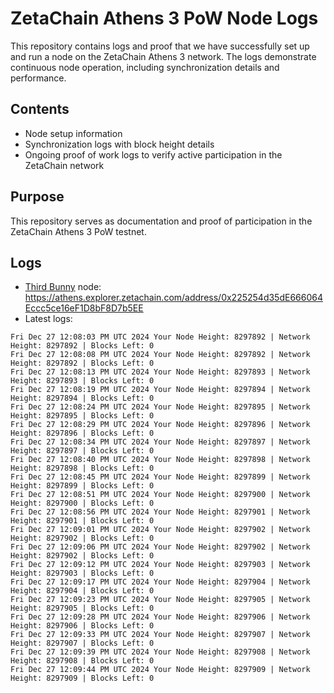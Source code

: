 # ZetaChain Athens 3 PoW Node Logs
This repository contains logs and proof that we have successfully set up and run a node on the ZetaChain Athens 3 network. The logs demonstrate continuous node operation, including synchronization details and performance.

## Contents
- Node setup information
- Synchronization logs with block height details
- Ongoing proof of work logs to verify active participation in the ZetaChain network

## Purpose
This repository serves as documentation and proof of participation in the ZetaChain Athens 3 PoW testnet.

## Logs

- [Third Bunny](https://thirdbunny.xyz/) node: https://athens.explorer.zetachain.com/address/0x225254d35dE666064Eccc5ce16eF1D8bF8D7b5EE
- Latest logs:
```
Fri Dec 27 12:08:03 PM UTC 2024 Your Node Height: 8297892 | Network Height: 8297892 | Blocks Left: 0
Fri Dec 27 12:08:08 PM UTC 2024 Your Node Height: 8297892 | Network Height: 8297892 | Blocks Left: 0
Fri Dec 27 12:08:13 PM UTC 2024 Your Node Height: 8297893 | Network Height: 8297893 | Blocks Left: 0
Fri Dec 27 12:08:19 PM UTC 2024 Your Node Height: 8297894 | Network Height: 8297894 | Blocks Left: 0
Fri Dec 27 12:08:24 PM UTC 2024 Your Node Height: 8297895 | Network Height: 8297895 | Blocks Left: 0
Fri Dec 27 12:08:29 PM UTC 2024 Your Node Height: 8297896 | Network Height: 8297896 | Blocks Left: 0
Fri Dec 27 12:08:34 PM UTC 2024 Your Node Height: 8297897 | Network Height: 8297897 | Blocks Left: 0
Fri Dec 27 12:08:40 PM UTC 2024 Your Node Height: 8297898 | Network Height: 8297898 | Blocks Left: 0
Fri Dec 27 12:08:45 PM UTC 2024 Your Node Height: 8297899 | Network Height: 8297899 | Blocks Left: 0
Fri Dec 27 12:08:51 PM UTC 2024 Your Node Height: 8297900 | Network Height: 8297900 | Blocks Left: 0
Fri Dec 27 12:08:56 PM UTC 2024 Your Node Height: 8297901 | Network Height: 8297901 | Blocks Left: 0
Fri Dec 27 12:09:01 PM UTC 2024 Your Node Height: 8297902 | Network Height: 8297902 | Blocks Left: 0
Fri Dec 27 12:09:06 PM UTC 2024 Your Node Height: 8297902 | Network Height: 8297902 | Blocks Left: 0
Fri Dec 27 12:09:12 PM UTC 2024 Your Node Height: 8297903 | Network Height: 8297903 | Blocks Left: 0
Fri Dec 27 12:09:17 PM UTC 2024 Your Node Height: 8297904 | Network Height: 8297904 | Blocks Left: 0
Fri Dec 27 12:09:23 PM UTC 2024 Your Node Height: 8297905 | Network Height: 8297905 | Blocks Left: 0
Fri Dec 27 12:09:28 PM UTC 2024 Your Node Height: 8297906 | Network Height: 8297906 | Blocks Left: 0
Fri Dec 27 12:09:33 PM UTC 2024 Your Node Height: 8297907 | Network Height: 8297907 | Blocks Left: 0
Fri Dec 27 12:09:39 PM UTC 2024 Your Node Height: 8297908 | Network Height: 8297908 | Blocks Left: 0
Fri Dec 27 12:09:44 PM UTC 2024 Your Node Height: 8297909 | Network Height: 8297909 | Blocks Left: 0
```
